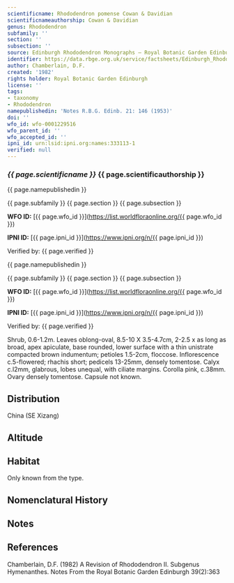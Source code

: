 ```yaml
---
scientificname: Rhododendron pomense Cowan & Davidian
scientificnameauthorship: Cowan & Davidian
genus: Rhododendron
subfamily: ''
section: ''
subsection: ''
source: Edinburgh Rhododendron Monographs – Royal Botanic Garden Edinburgh
identifier: https://data.rbge.org.uk/service/factsheets/Edinburgh_Rhododendron_Monographs.xhtml
author: Chamberlain, D.F.
created: '1982'
rights holder: Royal Botanic Garden Edinburgh
license: ''
tags:
- taxonomy
- Rhododendron
namepublishedin: 'Notes R.B.G. Edinb. 21: 146 (1953)'
doi: ''
wfo_id: wfo-0001229516
wfo_parent_id: ''
wfo_accepted_id: ''
ipni_id: urn:lsid:ipni.org:names:333113-1
verified: null
---
```

### _{{ page.scientificname }}_ {{ page.scientificauthorship }}
 {{ page.namepublishedin }}

{{ page.subfamily }} {{ page.section }} {{ page.subsection }}

**WFO ID:** [{{ page.wfo_id }}](https://list.worldfloraonline.org/{{ page.wfo_id }})

**IPNI ID:** [{{ page.ipni_id }}](https://www.ipni.org/n/{{ page.ipni_id }})

Verified by: {{ page.verified }}

 {{ page.namepublishedin }}

{{ page.subfamily }} {{ page.section }} {{ page.subsection }}

**WFO ID:** [{{ page.wfo_id }}](https://list.worldfloraonline.org/{{ page.wfo_id }})

**IPNI ID:** [{{ page.ipni_id }}](https://www.ipni.org/n/{{ page.ipni_id }})

Verified by: {{ page.verified }}



Shrub, 0.6-1.2m. Leaves oblong-oval, 8.5-10 X 3.5-4.7cm, 2-2.5 x as long as broad, apex apiculate, base rounded, lower surface with a thin unistrate compacted brown indumentum; petioles 1.5-2cm, floccose. Inflorescence c.5-flowered; rhachis short; pedicels 13-25mm, densely tomentose. Calyx c.l2mm, glabrous, lobes unequal, with ciliate margins. Corolla pink, c.38mm. Ovary densely tomentose. Capsule not known.

## Distribution
China (SE Xizang)

## Altitude


## Habitat
Only known from the type.

## Nomenclatural History

                       
## Notes


## References

Chamberlain, D.F. (1982) A Revision of Rhododendron II. Subgenus Hymenanthes. Notes From the Royal Botanic Garden Edinburgh 39(2):363
